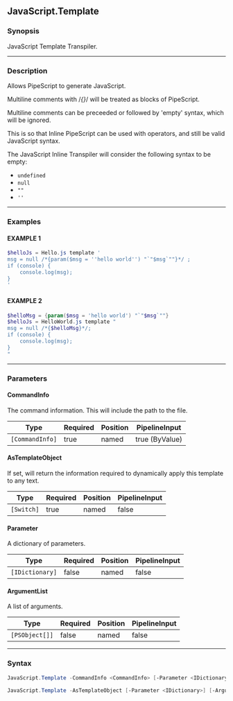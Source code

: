 JavaScript.Template
-------------------




### Synopsis
JavaScript Template Transpiler.



---


### Description

Allows PipeScript to generate JavaScript.

Multiline comments with /*{}*/ will be treated as blocks of PipeScript.

Multiline comments can be preceeded or followed by 'empty' syntax, which will be ignored.

This is so that Inline PipeScript can be used with operators, and still be valid JavaScript syntax.

The JavaScript Inline Transpiler will consider the following syntax to be empty:

* ```undefined```
* ```null```
* ```""```
* ```''```



---


### Examples
#### EXAMPLE 1
```PowerShell
$helloJs = Hello.js template '
msg = null /*{param($msg = ''hello world'') "`"$msg`""}*/ ;
if (console) {
    console.log(msg);
}
'
```

#### EXAMPLE 2
```PowerShell
$helloMsg = {param($msg = 'hello world') "`"$msg`""}
$helloJs = HelloWorld.js template "
msg = null /*{$helloMsg}*/;
if (console) {
    console.log(msg);
}
"
```



---


### Parameters
#### **CommandInfo**

The command information.  This will include the path to the file.






|Type           |Required|Position|PipelineInput |
|---------------|--------|--------|--------------|
|`[CommandInfo]`|true    |named   |true (ByValue)|



#### **AsTemplateObject**

If set, will return the information required to dynamically apply this template to any text.






|Type      |Required|Position|PipelineInput|
|----------|--------|--------|-------------|
|`[Switch]`|true    |named   |false        |



#### **Parameter**

A dictionary of parameters.






|Type           |Required|Position|PipelineInput|
|---------------|--------|--------|-------------|
|`[IDictionary]`|false   |named   |false        |



#### **ArgumentList**

A list of arguments.






|Type          |Required|Position|PipelineInput|
|--------------|--------|--------|-------------|
|`[PSObject[]]`|false   |named   |false        |





---


### Syntax
```PowerShell
JavaScript.Template -CommandInfo <CommandInfo> [-Parameter <IDictionary>] [-ArgumentList <PSObject[]>] [<CommonParameters>]
```
```PowerShell
JavaScript.Template -AsTemplateObject [-Parameter <IDictionary>] [-ArgumentList <PSObject[]>] [<CommonParameters>]
```

